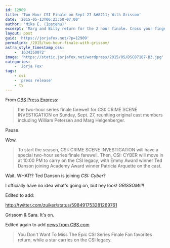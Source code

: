 ```yaml
---
id: 12909
title: 'Two Hour CSI Finale on Sept 27 &#8211; With Grissom'
date: '2015-05-13T06:23:50-07:00'
author: 'Mika E. (Ipstenu)'
excerpt: 'Marg and Billy return for the 2 hour finale. Cross your fingers.'
layout: post
guid: 'https://jorjafox.net/?p=12909'
permalink: /2015/two-hour-finale-with-grissom/
astra_style_timestamp_css:
    - '1634350072'
image: 'https://static.jorjafox.net/wordpress/2015/05/DSC07187-B3.jpg'
categories:
    - 'Jorja Fox'
tags:
    - csi
    - 'press release'
    - tv
---
```


From [CBS Press Express](http://www.cbspressexpress.com/cbs-entertainment/releases/view?id=42646):

> the two-hour series finale farewell for CSI: CRIME SCENE INVESTIGATION on Sunday, Sept. 27, reuniting original cast members including William Petersen and Marg Helgenberger. 

Pause.

Wow.

> To start the season, CSI: CRIME SCENE INVESTIGATION will have a special two-hour series finale farewell. Then, CSI: CYBER will move in at 10:00 PM to carry on the CSI legacy, with Emmy Award winner Ted Danson joining Academy Award winner Patricia Arquette on the cast.

Wait. WHAT!? Ted Danson is joining <em>CSI: Cyber</em>?

I officially have no idea what's going on, but hey look! <em>GRISSOM!!!!</em>

Edited to add:

http://twitter.com/zuiker/status/598491753281269761

Grissom & Sara. It's on.

Edited again to add [news from CBS.com](http://www.cbs.com/shows/cbs-fall-previews-2015/news/1004213/you-don-t-want-to-miss-the-epic-csi-series-finale/)

> You Don't Want To Miss The Epic CSI Series Finale
> Fan favorites return, while a star carries on the CSI legacy.